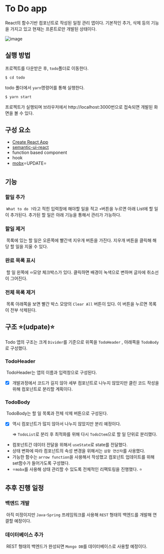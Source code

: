 # To Do app

React의 함수기반 컴포넌트로 작성된 일정 관리 앱이다. 기본적인 추가, 삭제 등의 기능을 가지고 있고 현재는 프론트로만 개발된 상태이다.

![image](https://user-images.githubusercontent.com/42437443/110210541-73bf9000-7ed5-11eb-9816-b183a03f0d9e.png)

## 실행 방법

프로젝트를 다운받은 후, `todo`폴더로 이동한다. 

```bash 
$ cd todo
```

todo 폴더에서 `yarn`명령어를 통해 실행한다. 

```bash  
$ yarn start
```

프로젝트가 실행되며 브라우저에서 http://localhost:3000번으로 접속되면 개발된 화면을 볼 수 있다. 



## 구성 요소 

- [Create React App](https://github.com/facebook/create-react-app)
- [semantic-ui-react](https://react.semantic-ui.com/)
- function based component
- hook
- [mobx](https://mobx.js.org/README.html)⭐UPDATE⭐



## 기능

### 		할일 추가

​	`What to do ?`라고 적힌 입력창에 해야할 일을 적고 `+`버튼을 누르면 아래 List에 할 일이 추가된다. 추가된 할 일은 아래 기능을 통해서 관리가 가능하다. 

### 		할일 제거

​	목록에 있는 할 일은 오른쪽에 빨간색 지우개 버튼을 가진다. 지우개 버튼을 클릭해 해당 할 일을 지울 수 있다. 

### 		완료 목록 표시

​	할 일 왼쪽에 `ㅁ`모양 체크박스가 있다. 클릭하면 배경이 녹색으로 변하며 글자에 취소선이 그어진다. 

### 	전체 목록 제거

​	목록 아래쪽을 보면 빨간 박스 모양의 `Clear All` 버튼이 있다. 이 버튼을 누르면 목록이 전부 삭제된다. 



## 구조 ⭐(udpate)⭐

Todo 앱의 구조는 크게 `Divider`를 기준으로 위쪽을 `TodoHeader` , 아래쪽을 `TodoBody`로 구성했다. 

### 	TodoHeader 

​	TodoHeader는 앱의 이름과 입력창으로 구성된다. 

- [x] 개발과정에서 코드가 길지 않아 세부 컴포넌트로 나누지 않았지만 클린 코드 작성을 위해 컴포넌트로 분리할 계획이다.

### 	TodoBody	

​	TodoBody는 할 일 목록과 전체 삭제 버튼으로 구성된다. 

- [x] 역시 컴포넌트가 많지 않아서 나누지 않았지만 분리 예정이다. 

  => `TodoList`로 분리 후 최적화를 위해 다시 `TodoItem`으로 할 일 단위로 분리했다.

- 컴포넌트간 데이터 전달을 위해서 `useState`로 state를 전달했다.
- 상태 변화에 따라 컴포넌트의 속성 변경을 위해서는 `삼항 연산자`를 사용했다. 
- 가능한 함수는 `arrow function`을 사용해서 작성했고 컴포넌트 업데이트를 위해 set함수가 들어가도록 구성했다.
- ⭐`mobx`를 사용해 상태 관리할 수 있도록 전체적인 리팩토링을 진행했다. ⭐



## 추후 진행 일정

### 	백엔드 개발 

​	아직 미정이지만 `Java`-`Spring` 프레임워크를 사용해 `REST` 형태의 백엔드를 개발해 연결할 예정이다. 

### 	데이터베이스 추가

​	REST 형태의 백엔드가 완성되면 `Mongo DB`를 데이터베이스로 사용할 예정이다. 

